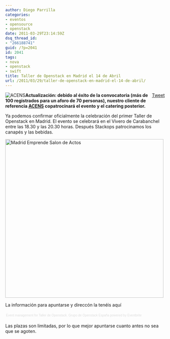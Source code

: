 ```yaml
---
author: Diego Parrilla
categories:
- eventos
- opensource
- openstack
date: 2011-03-29T23:14:59Z
dsq_thread_id:
- "266188741"
guid: /?p=2041
id: 2041
tags:
- nova
- openstack
- swift
title: Taller de Openstack en Madrid el 14 de Abril
url: /2011/03/29/taller-de-openstack-en-madrid-el-14-de-abril/
---
```


<div style="float: right; margin-left: 10px;">
  <a href="https://twitter.com/share" class="twitter-share-button" data-via="nubeblog" data-hashtags="nova,openstack,swift" data-count="vertical" data-url="/2011/03/29/taller-de-openstack-en-madrid-el-14-de-abril/">Tweet</a>
</div>

<img class="alignright" src="http://www.acens.com/images/440.jpg" alt="ACENS" />**Actualización: debido al éxito de la convocatoria (más de 100 registrados para un aforo de 70 personas), nuestro cliente de referencia [ACENS](http://www.acens.com) copatrocinará el evento y el catering posterior.** 

<p style="text-align: left;">
  Ya podemos confirmar oficialmente la celebración del primer Taller de Openstack en Madrid. El evento se celebrará en el Vivero de Carabanchel entre las 18.30 y las 20.30 horas. Después Stackops patrocinamos los canapés y las bebidas.
</p>

<img class="aligncenter" title="Madrid Emprende Salon de Actos" src="http://static.ow.ly/photos/normal/9qCQ.jpg" alt="Madrid Emprende Salon de Actos" width="500" />
  

  
La información para apuntarse y direccón la tenéis aquí

<div style="width:100%; text-align:left;">
  <div style="font-family:Helvetica, Arial; font-size:10px; padding:5px 0 5px; margin:2px; width:100%; text-align:left;">
    <a style="color:#ddd; text-decoration:none;" target="_blank" href="http://www.eventbrite.com/features?ref=etckt">Event management</a><span style="color:#ddd;"> for </span><a style="color:#ddd; text-decoration:none;" target="_blank" href="http://openstackspain.eventbrite.com?ref=etckt">Taller de Openstack. Grupo de Openstack España</a><span style="color:#ddd;"> powered by </span><a style="color:#ddd; text-decoration:none;" target="_blank" href="http://www.eventbrite.com?ref=etckt">Eventbrite</a>
  </div>
</div>

Las plazas son limitadas, por lo que mejor apuntarse cuanto antes no sea que se agoten.
